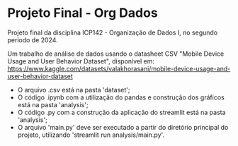 # Projeto Final - Org Dados
 Projeto final da disciplina ICP142 - Organização de Dados I, no segundo período de 2024.

Um trabalho de análise de dados usando o datasheet CSV "Mobile Device Usage and User Behavior Dataset", disponível em: https://www.kaggle.com/datasets/valakhorasani/mobile-device-usage-and-user-behavior-dataset

 - O arquivo .csv está na pasta 'dataset';
 - O código .ipynb com a utilização do pandas e construção dos gráficos está na pasta 'analysis';
 - O código .py com a construção da aplicação do streamlit está na pasta 'analysis';
 - O arquivo 'main.py' deve ser executado a partir do diretório principal do projeto, utilizando 'streamlit run analysis/main.py'. 
